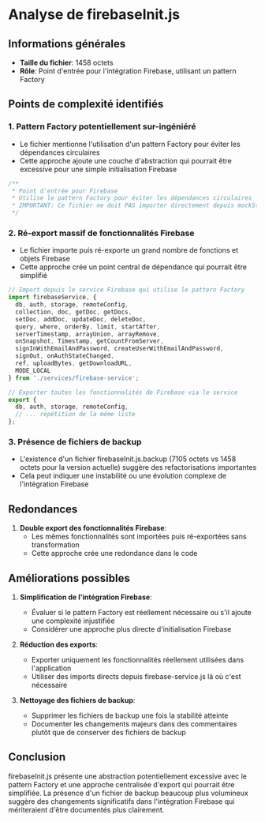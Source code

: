 # Analyse de firebaseInit.js

## Informations générales
- **Taille du fichier**: 1458 octets
- **Rôle**: Point d'entrée pour l'intégration Firebase, utilisant un pattern Factory

## Points de complexité identifiés

### 1. Pattern Factory potentiellement sur-ingéniéré
- Le fichier mentionne l'utilisation d'un pattern Factory pour éviter les dépendances circulaires
- Cette approche ajoute une couche d'abstraction qui pourrait être excessive pour une simple initialisation Firebase

```javascript
/**
 * Point d'entrée pour Firebase
 * Utilise le pattern Factory pour éviter les dépendances circulaires
 * IMPORTANT: Ce fichier ne doit PAS importer directement depuis mockStorage.js
 */
```

### 2. Ré-export massif de fonctionnalités Firebase
- Le fichier importe puis ré-exporte un grand nombre de fonctions et objets Firebase
- Cette approche crée un point central de dépendance qui pourrait être simplifié

```javascript
// Import depuis le service Firebase qui utilise le pattern Factory
import firebaseService, {
  db, auth, storage, remoteConfig,
  collection, doc, getDoc, getDocs,
  setDoc, addDoc, updateDoc, deleteDoc,
  query, where, orderBy, limit, startAfter,
  serverTimestamp, arrayUnion, arrayRemove,
  onSnapshot, Timestamp, getCountFromServer,
  signInWithEmailAndPassword, createUserWithEmailAndPassword, 
  signOut, onAuthStateChanged,
  ref, uploadBytes, getDownloadURL,
  MODE_LOCAL
} from './services/firebase-service';

// Exporter toutes les fonctionnalités de Firebase via le service
export {
  db, auth, storage, remoteConfig,
  // ... répétition de la même liste
};
```

### 3. Présence de fichiers de backup
- L'existence d'un fichier firebaseInit.js.backup (7105 octets vs 1458 octets pour la version actuelle) suggère des refactorisations importantes
- Cela peut indiquer une instabilité ou une évolution complexe de l'intégration Firebase

## Redondances

1. **Double export des fonctionnalités Firebase**:
   - Les mêmes fonctionnalités sont importées puis ré-exportées sans transformation
   - Cette approche crée une redondance dans le code

## Améliorations possibles

1. **Simplification de l'intégration Firebase**:
   - Évaluer si le pattern Factory est réellement nécessaire ou s'il ajoute une complexité injustifiée
   - Considérer une approche plus directe d'initialisation Firebase

2. **Réduction des exports**:
   - Exporter uniquement les fonctionnalités réellement utilisées dans l'application
   - Utiliser des imports directs depuis firebase-service.js là où c'est nécessaire

3. **Nettoyage des fichiers de backup**:
   - Supprimer les fichiers de backup une fois la stabilité atteinte
   - Documenter les changements majeurs dans des commentaires plutôt que de conserver des fichiers de backup

## Conclusion

firebaseInit.js présente une abstraction potentiellement excessive avec le pattern Factory et une approche centralisée d'export qui pourrait être simplifiée. La présence d'un fichier de backup beaucoup plus volumineux suggère des changements significatifs dans l'intégration Firebase qui mériteraient d'être documentés plus clairement.
